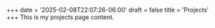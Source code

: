 +++
date = '2025-02-08T22:07:26-06:00'
draft = false
title = 'Projects'
+++
This is my projects page content.